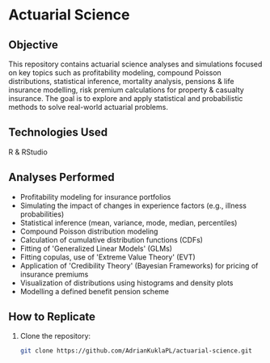 # Actuarial Science

## Objective
This repository contains actuarial science analyses and simulations focused on key topics such as profitability modeling, compound Poisson distributions, statistical inference, mortality analysis, pensions & life insurance modelling, risk premium calculations for property & casualty insurance. The goal is to explore and apply statistical and probabilistic methods to solve real-world actuarial problems.

## Technologies Used
R & RStudio

## Analyses Performed
- Profitability modeling for insurance portfolios
- Simulating the impact of changes in experience factors (e.g., illness probabilities)
- Statistical inference (mean, variance, mode, median, percentiles)
- Compound Poisson distribution modeling
- Calculation of cumulative distribution functions (CDFs)
- Fitting of 'Generalized Linear Models' (GLMs)
- Fitting copulas, use of 'Extreme Value Theory' (EVT)
- Application of 'Credibility Theory' (Bayesian Frameworks) for pricing of insurance premiums
- Visualization of distributions using histograms and density plots
- Modelling a defined benefit pension scheme

## How to Replicate
1. Clone the repository:
   ```bash
   git clone https://github.com/AdrianKuklaPL/actuarial-science.git
